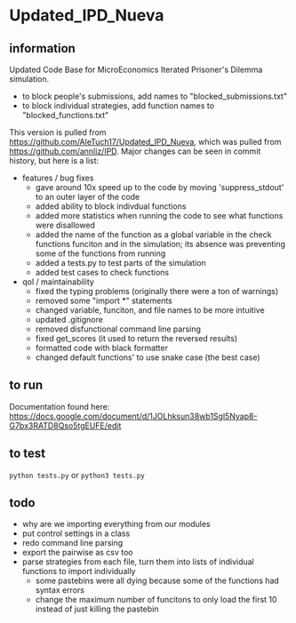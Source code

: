 # Updated_IPD_Nueva

## information

Updated Code Base for MicroEconomics Iterated Prisoner's Dilemma simulation.

* to block people's submissions, add names to "blocked_submissions.txt"
* to block individual strategies, add function names to "blocked_functions.txt"

This version is pulled from <https://github.com/AleTuch17/Updated_IPD_Nueva>, which was pulled from <https://github.com/annliz/IPD>. Major changes can be seen in commit history, but here is a list:

* features / bug fixes
  * gave around 10x speed up to the code by moving 'suppress_stdout' to an outer layer of the code
  * added ability to block indivdual functions
  * added more statistics when running the code to see what functions were disallowed
  * added the name of the function as a global variable in the check functions funciton and in the simulation; its absence was preventing some of the functions from running
  * added a tests.py to test parts of the simulation
  * added test cases to check functions
* qol / maintainability
  * fixed the typing problems (originally there were a ton of warnings)
  * removed some "import *" statements 
  * changed variable, funciton, and file names to be more intuitive
  * updated .gitignore
  * removed disfunctional command line parsing
  * fixed get_scores (it used to return the reversed results)
  * formatted code with black formatter
  * changed default functions' to use snake case (the best case)

## to run

Documentation found here: <https://docs.google.com/document/d/1JOLhksun38wb1Sgl5Nyap8-G7bx3RATD8Qso5tgEUFE/edit>

## to test

`python tests.py` or `python3 tests.py`

## todo

* why are we importing everything from our modules
* put control settings in a class
* redo command line parsing
* export the pairwise as csv too
* parse strategies from each file, turn them into lists of individual functions to import individually
  * some pastebins were all dying because some of the functions had syntax errors
  * change the maximum number of funcitons to only load the first 10 instead of just killing the pastebin
